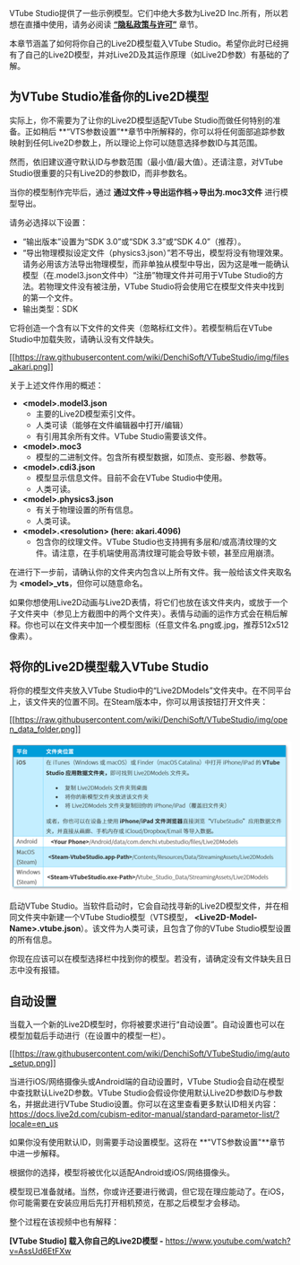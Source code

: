 VTube Studio提供了一些示例模型。它们中绝大多数为Live2D Inc.所有，所以若想在直播中使用，请务必阅读 **[“隐私政策与许可”](https://github.com/DenchiSoft/VTubeStudio/wiki/Privacy-Policy-and-Licensing)** 章节。

本章节涵盖了如何将你自己的Live2D模型载入VTube Studio。希望你此时已经拥有了自己的Live2D模型，并对Live2D及其运作原理（如Live2D参数）有基础的了解。

## 为VTube Studio准备你的Live2D模型

实际上，你不需要为了让你的Live2D模型适配VTube Studio而做任何特别的准备。正如稍后 **“VTS参数设置”**章节中所解释的，你可以将任何面部追踪参数映射到任何Live2D参数上，所以理论上你可以随意选择参数ID与其范围。

然而，依旧建议遵守默认ID与参数范围（最小值/最大值）。还请注意，对VTube Studio很重要的只有Live2D的参数ID，而非参数名。 

当你的模型制作完毕后，通过 **通过文件→导出运作档→导出为.moc3文件** 进行模型导出。

请务必选择以下设置：

* “输出版本”设置为“SDK 3.0”或“SDK 3.3”或“SDK 4.0”（推荐）。
* “导出物理模拟设定文件（physics3.json）”若不导出，模型将没有物理效果。请务必用该方法导出物理模型，而非单独从模型中导出，因为这是唯一能确认模型（在.model3.json文件中）“注册”物理文件并可用于VTube Studio的方法。若物理文件没有被注册，VTube Studio将会使用它在模型文件夹中找到的第一个文件。
* 输出类型：SDK

它将创造一个含有以下文件的文件夹（忽略标红文件）。若模型稍后在VTube Studio中加载失败，请确认没有文件缺失。

[[https://raw.githubusercontent.com/wiki/DenchiSoft/VTubeStudio/img/files_akari.png]]

关于上述文件作用的概述：

* **\<model\>.model3.json**
  * 主要的Live2D模型索引文件。
  * 人类可读（能够在文件编辑器中打开/编辑）
  * 有引用其余所有文件。VTube Studio需要该文件。
* **\<model\>.moc3**
  * 模型的二进制文件。包含所有模型数据，如顶点、变形器、参数等。
* **\<model\>.cdi3.json**
  * 模型显示信息文件。目前不会在VTube Studio中使用。
  * 人类可读。
* **\<model\>.physics3.json**
  * 有关于物理设置的所有信息。
  * 人类可读。
* **\<model\>.\<resolution\> (here: akari.4096)**
  * 包含你的纹理文件。VTube Studio也支持拥有多层和/或高清纹理的文件。请注意，在手机端使用高清纹理可能会导致卡顿，甚至应用崩溃。

在进行下一步前，请确认你的文件夹内包含以上所有文件。我一般给该文件夹取名为 **\<model\>_vts**，但你可以随意命名。

如果你想使用Live2D动画与Live2D表情，将它们也放在该文件夹内，或放于一个子文件夹中（参见上方截图中的两个文件夹）。表情与动画的运作方式会在稍后解释。你也可以在文件夹中加一个模型图标（任意文件名.png或.jpg，推荐512x512像素）。

## 将你的Live2D模型载入VTube Studio

将你的模型文件夹放入VTube Studio中的“Live2DModels”文件夹中。在不同平台上，该文件夹的位置不同。在Steam版本中，你可以用该按钮打开文件夹：

[[https://raw.githubusercontent.com/wiki/DenchiSoft/VTubeStudio/img/open_data_folder.png]]

![](https://github.com/Elegetic/Photos/blob/main/VTS/model_data_folder_zh-CHS.png)

启动VTube Studio。当软件启动时，它会自动找寻新的Live2D模型文件，并在相同文件夹中新建一个VTube Studio模型（VTS模型， **\<Live2D-Model-Name\>.vtube.json**）。该文件为人类可读，且包含了你的VTube Studio模型设置的所有信息。 

你现在应该可以在模型选择栏中找到你的模型。若没有，请确定没有文件缺失且日志中没有报错。 

## 自动设置

当载入一个新的Live2D模型时，你将被要求进行“自动设置”。自动设置也可以在模型加载后手动进行（在设置中的模型一栏）。

[[https://raw.githubusercontent.com/wiki/DenchiSoft/VTubeStudio/img/auto_setup.png]]

当进行iOS/网络摄像头或Android端的自动设置时，VTube Studio会自动在模型中查找默认Live2D参数。VTube Studio会假设你使用默认Live2D参数ID与参数名，并据此进行VTube Studio设置。你可以在这里查看更多默认ID相关内容：https://docs.live2d.com/cubism-editor-manual/standard-parametor-list/?locale=en_us

如果你没有使用默认ID，则需要手动设置模型。这将在 **\"VTS参数设置\"**章节中进一步解释。

根据你的选择，模型将被优化以适配Android或iOS/网络摄像头。

模型现已准备就绪。当然，你或许还要进行微调，但它现在理应能动了。在iOS，你可能需要在安装应用后先打开相机预览，在那之后模型才会移动。 

整个过程在该视频中也有解释：

**[VTube Studio] 载入你自己的Live2D模型 -** https://www.youtube.com/watch?v=AssUd6EtFXw